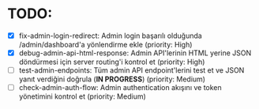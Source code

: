 # TODO:

- [x] fix-admin-login-redirect: Admin login başarılı olduğunda /admin/dashboard'a yönlendirme ekle (priority: High)
- [x] debug-admin-api-html-response: Admin API'lerinin HTML yerine JSON döndürmesi için server routing'i kontrol et (priority: High)
- [ ] test-admin-endpoints: Tüm admin API endpoint'lerini test et ve JSON yanıt verdiğini doğrula (**IN PROGRESS**) (priority: Medium)
- [ ] check-admin-auth-flow: Admin authentication akışını ve token yönetimini kontrol et (priority: Medium)
